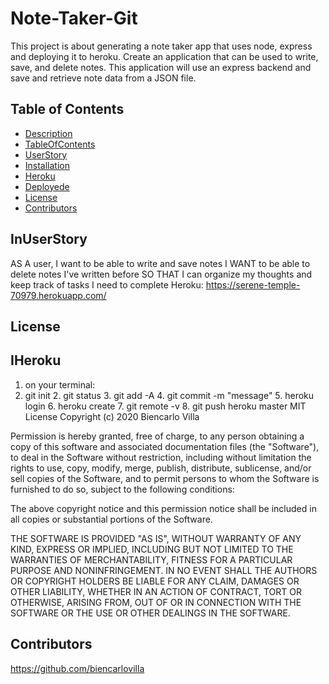 # Note-Taker-Git
This project is about generating a note taker app that uses node, express and deploying it to heroku. Create an application that can be used to write, save, and delete notes. This application will use an express backend and save and retrieve note data from a JSON file.

  ## Table of Contents
  * [Description](#Description)
  * [TableOfContents](#TableOfContents)
  * [UserStory](#UserStory)
  * [Installation](#Installation)
  * [Heroku](#Heroku)
  * [Deployede](Deployedn)
  * [License](#license)
  * [Contributors](#Contributors)
  
 ## InUserStory
AS A user, I want to be able to write and save notes
   I WANT to be able to delete notes I've written before
   SO THAT I can organize my thoughts and keep track of tasks I need to complete
Heroku:  https://serene-temple-70979.herokuapp.com/

  
  ## License
  
  ## IHeroku
1. on your terminal:
1. git init
   2. git status
   3. git add -A
   4. git commit -m "message"
   5. heroku login
   6. heroku create
   7. git remote -v
   8. git push heroku master
MIT License
Copyright (c) 2020 Biencarlo Villa

Permission is hereby granted, free of charge, to any person obtaining a copy of this software and associated documentation files (the "Software"), to deal in the Software without restriction, including without limitation the rights to use, copy, modify, merge, publish, distribute, sublicense, and/or sell copies of the Software, and to permit persons to whom the Software is furnished to do so, subject to the following conditions:

The above copyright notice and this permission notice shall be included in all copies or substantial portions of the Software.

THE SOFTWARE IS PROVIDED "AS IS", WITHOUT WARRANTY OF ANY KIND, EXPRESS OR IMPLIED, INCLUDING BUT NOT LIMITED TO THE WARRANTIES OF MERCHANTABILITY, FITNESS FOR A PARTICULAR PURPOSE AND NONINFRINGEMENT. IN NO EVENT SHALL THE AUTHORS OR COPYRIGHT HOLDERS BE LIABLE FOR ANY CLAIM, DAMAGES OR OTHER LIABILITY, WHETHER IN AN ACTION OF CONTRACT, TORT OR OTHERWISE, ARISING FROM, OUT OF OR IN CONNECTION WITH THE SOFTWARE OR THE USE OR OTHER DEALINGS IN THE SOFTWARE.
  
  ## Contributors
   https://github.com/biencarlovilla
